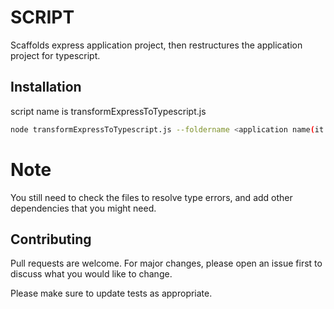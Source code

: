 # SCRIPT

Scaffolds express application project, then restructures the application project for typescript.

## Installation

script name is transformExpressToTypescript.js

```bash
node transformExpressToTypescript.js --foldername <application name(it could be any name really)>
```

# Note

You still need to check the files to resolve type errors, and add other dependencies that you might need.

## Contributing

Pull requests are welcome. For major changes, please open an issue first to discuss what you would like to change.

Please make sure to update tests as appropriate.
